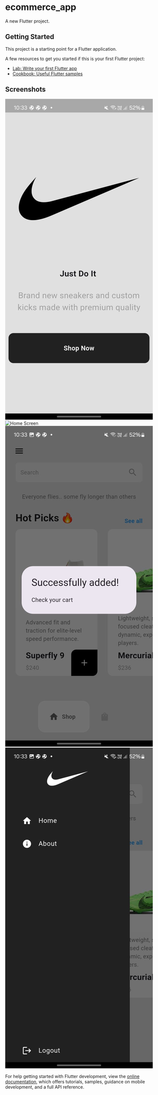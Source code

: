 # ecommerce_app

A new Flutter project.

## Getting Started

This project is a starting point for a Flutter application.

A few resources to get you started if this is your first Flutter project:

- [Lab: Write your first Flutter app](https://docs.flutter.dev/get-started/codelab)
- [Cookbook: Useful Flutter samples](https://docs.flutter.dev/cookbook)

## Screenshots
![Logo Page](assets/images/logo-page.jpg)
![Home Screen](assets/images/home-screen.jng)
![Add to Cart](assets/images/add-to-cart.jpg)
![Settings](assets/images/second.jpg)


For help getting started with Flutter development, view the
[online documentation](https://docs.flutter.dev/), which offers tutorials,
samples, guidance on mobile development, and a full API reference.
